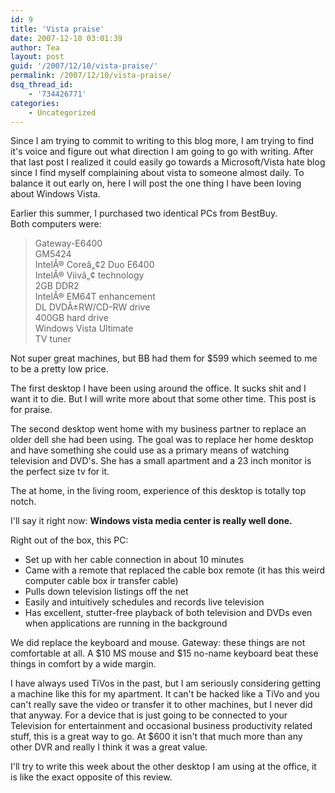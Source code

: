 ```yaml
---
id: 9
title: 'Vista praise'
date: 2007-12-10 03:01:39
author: Tea
layout: post
guid: '/2007/12/10/vista-praise/'
permalink: /2007/12/10/vista-praise/
dsq_thread_id:
    - '734426771'
categories:
    - Uncategorized
---
```


Since I am trying to commit to writing to this blog more, I am trying to find it's voice and figure out what direction I am going to go with writing. After that last post I realized it could easily go towards a Microsoft/Vista hate blog since I find myself complaining about vista to someone almost daily. To balance it out early on, here I will post the one thing I have been loving about Windows Vista.

Earlier this summer, I purchased two identical PCs from BestBuy.  
Both computers were:

> Gateway-E6400  
> GM5424  
> IntelÂ® Coreâ„¢2 Duo E6400  
> IntelÂ® Viivâ„¢ technology  
> 2GB DDR2  
> IntelÂ® EM64T enhancement  
> DL DVDÂ±RW/CD-RW drive  
> 400GB hard drive  
> Windows Vista Ultimate  
> TV tuner

Not super great machines, but BB had them for $599 which seemed to me to be a pretty low price.

The first desktop I have been using around the office. It sucks shit and I want it to die. But I will write more about that some other time. This post is for praise.

The second desktop went home with my business partner to replace an older dell she had been using. The goal was to replace her home desktop and have something she could use as a primary means of watching television and DVD's. She has a small apartment and a 23 inch monitor is the perfect size tv for it.

The at home, in the living room, experience of this desktop is totally top notch.

I'll say it right now: **Windows vista media center is really well done.**

Right out of the box, this PC:

- Set up with her cable connection in about 10 minutes
- Came with a remote that replaced the cable box remote (it has this weird computer cable box ir transfer cable)
- Pulls down television listings off the net
- Easily and intuitively schedules and records live television
- Has excellent, stutter-free playback of both television and DVDs even when applications are running in the background

We did replace the keyboard and mouse. Gateway: these things are not comfortable at all. A $10 MS mouse and $15 no-name keyboard beat these things in comfort by a wide margin.

I have always used TiVos in the past, but I am seriously considering getting a machine like this for my apartment. It can't be hacked like a TiVo and you can't really save the video or transfer it to other machines, but I never did that anyway. For a device that is just going to be connected to your Television for entertainment and occasional business productivity related stuff, this is a great way to go. At $600 it isn't that much more than any other DVR and really I think it was a great value.

I'll try to write this week about the other desktop I am using at the office, it is like the exact opposite of this review.